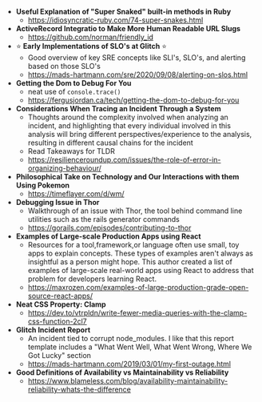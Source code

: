 - **Useful Explanation of "Super Snaked" built-in methods in Ruby**
  - https://idiosyncratic-ruby.com/74-super-snakes.html
- **ActiveRecord Integratio to Make More Human Readable URL Slugs**
  - https://github.com/norman/friendly_id
- :star: **Early Implementations of SLO's at Glitch** :star:
  - Good overview of key SRE concepts like SLI's, SLO's, and alerting based on those SLO's
  - https://mads-hartmann.com/sre/2020/09/08/alerting-on-slos.html
- **Getting the Dom to Debug For You**
  - neat use of `console.trace()`
  - https://fergusjordan.ca/tech/getting-the-dom-to-debug-for-you
- **Considerations When Tracing an Incident Through a System**
  - Thoughts around the complexity involved when analyzing an incident, and highlighting that every individual involved in this analysis will bring different perspectives/experience to the analysis, resulting in different causal chains for the incident
  - Read Takeaways for TLDR
  - https://resilienceroundup.com/issues/the-role-of-error-in-organizing-behaviour/
- **Philosophical Take on Technology and Our Interactions with them Using Pokemon**
  - https://timeflayer.com/d/wm/
- **Debugging Issue in Thor**
  - Walkthrough of an issue with Thor, the tool behind command line utilities such as the rails generator commands
  - https://gorails.com/episodes/contributing-to-thor
- **Examples of Large-scale Production Apps using React**
  - Resources for a tool,framework,or language often use small, toy apps to explain concepts. These types of examples aren't always as insightful as a person might hope. This author created a list of examples of large-scale real-world apps using React to address that problem for developers learning React.
  - https://maxrozen.com/examples-of-large-production-grade-open-source-react-apps/
- **Neat CSS Property: Clamp**
  - https://dev.to/vtrpldn/write-fewer-media-queries-with-the-clamp-css-function-2cl7
- **Glitch Incident Report**
  - An incident tied to corrupt node_modules. I like that this report template includes a "What Went Well, What Went Wrong, Where We Got Lucky" section
  - https://mads-hartmann.com/2019/03/01/my-first-outage.html
- **Good Definitions of Availability vs Maintainability vs Reliability**
  - https://www.blameless.com/blog/availability-maintainability-reliability-whats-the-difference